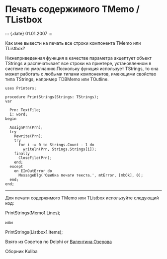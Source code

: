 Печать содержимого TMemo / TListbox
===================================

::: {.date}
01.01.2007
:::

Как мне вывести на печать все строки компонента TMemo или TListbox?

Нижеприведенная функция в качестве параметра акцептует объект TStrings и
распечатывает все строки на принтере, установленном в системе по
умолчанию.Поскольку функция использует TStrings, то она может работать с
любыми типами компонентов, имеющими свойство типа TStrings, например
TDBMemo или TOutline.

    uses Printers;
     
    procedure PrintStrings(Strings: TStrings);
    var
     
      Prn: TextFile;
      i: word;
    begin
     
      AssignPrn(Prn);
      try
        Rewrite(Prn);
        try
          for i := 0 to Strings.Count - 1 do
            writeln(Prn, Strings.Strings[i]);
        finally
          CloseFile(Prn);
        end;
      except
        on EInOutError do
          MessageDlg('Ошибка печати текста.', mtError, [mbOk], 0);
      end;
    end;

------------------------------------------------------------------------

Для печати содержимого TMemo или TListbox используйте следующий код:

PrintStrings(Memo1.Lines);

или

PrintStrings(Listbox1.Items);

Взято из Советов по Delphi от [Валентина
Озерова](mailto:mailto:webmaster@webinspector.com)

Сборник Kuliba
